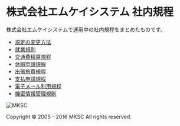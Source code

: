 # 株式会社エムケイシステム 社内規程
株式会社エムケイシステムで運用中の社内規程をまとめたものです。

- [規定の変更方法](000_github_pullrequest.md)
- [就業規則](001_就業規則.md)
- [交通費精算規程](002_交通費精算規程.md)
- [休暇申請規程](003_休暇申請規程.md)
- [出張旅費規程](004_出張旅費規程.md)
- [支払申請規程](005_支払申請規程.md)
- [電子メール利用規程](006_電子メール利用規定.md)
- [機密情報管理規則](007_機密情報管理規則.md)

![MKSC](http://www.mksc.jp/wp-content/themes/mksc_2012/img/logo.png)

Copyright © 2005 - 2016 MKSC All rights reserved. 
